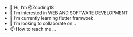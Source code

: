 - 👋 Hi, I’m @Zcoding18
- 👀 I’m interested in WEB AND SOFTWARE DEVELOPMENT
- 🌱 I’m currently learning flutter framwoek
- 💞️ I’m looking to collaborate on ..
- 📫 How to reach me ...

<!---
Zcoding18/Zcoding18 is a ✨ special ✨ repository because its `README.md` (this file) appears on your GitHub profile.
You can click the Preview link to take a look at your changes.
--->
